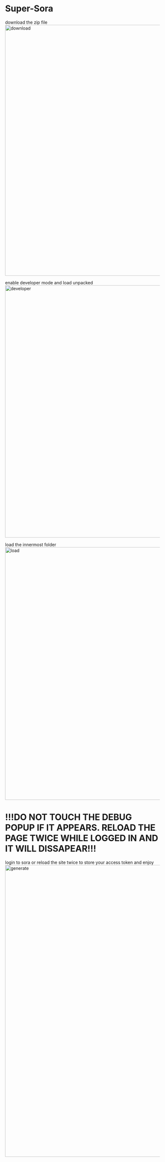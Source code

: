 # Super-Sora
download the zip file
<img width="1230" height="813" alt="download" src="https://github.com/user-attachments/assets/50abb1f2-c7a8-4113-9032-a1c8d7665b35" />

enable developer mode and load unpacked
<img width="1911" height="818" alt="developer" src="https://github.com/user-attachments/assets/8c483b30-1b98-4c39-90b1-3e96fe78d5ee" />

load the innermost folder
<img width="1889" height="819" alt="load" src="https://github.com/user-attachments/assets/aa275e9d-160b-4b04-b96f-514302b2783c" />


# !!!DO NOT TOUCH THE DEBUG POPUP IF IT APPEARS. RELOAD THE PAGE TWICE WHILE LOGGED IN AND IT WILL DISSAPEAR!!!
 login to sora or reload the site twice to store your access token and enjoy
<img width="1839" height="946" alt="generate" src="https://github.com/user-attachments/assets/0ac733d8-00ca-4d5f-8d94-18e24ad69720" />

